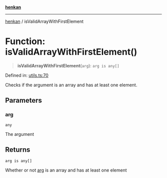 [**henkan**](../README.md)

***

[henkan](../README.md) / isValidArrayWithFirstElement

# Function: isValidArrayWithFirstElement()

> **isValidArrayWithFirstElement**(`arg`): `arg is any[]`

Defined in: [utils.ts:70](https://github.com/Ronokof/Henkan/blob/52fe6d98746996eb6471b21af2a4100c9ce484cf/src/utils.ts#L70)

Checks if the argument is an array and has at least one element.

## Parameters

### arg

`any`

The argument

## Returns

`arg is any[]`

Whether or not [arg](#isvalidarraywithfirstelement) is an array and has at least one element
